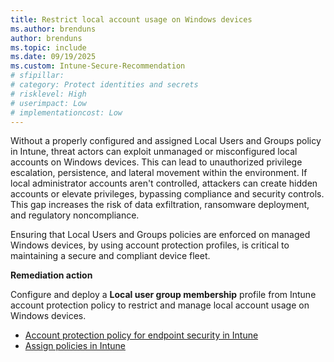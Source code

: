 ```yaml
---
title: Restrict local account usage on Windows devices
ms.author: brenduns
author: brenduns
ms.topic: include
ms.date: 09/19/2025
ms.custom: Intune-Secure-Recommendation
# sfipillar:
# category: Protect identities and secrets
# risklevel: High
# userimpact: Low
# implementationcost: Low
---
```

Without a properly configured and assigned Local Users and Groups policy in Intune, threat actors can exploit unmanaged or misconfigured local accounts on Windows devices. This can lead to unauthorized privilege escalation, persistence, and lateral movement within the environment. If local administrator accounts aren't controlled, attackers can create hidden accounts or elevate privileges, bypassing compliance and security controls. This gap increases the risk of data exfiltration, ransomware deployment, and regulatory noncompliance.

Ensuring that Local Users and Groups policies are enforced on managed Windows devices, by using account protection profiles, is critical to maintaining a secure and compliant device fleet.


**Remediation action**

Configure and deploy a **Local user group membership** profile from Intune account protection policy to restrict and manage local account usage on Windows devices.

- [Account protection policy for endpoint security in Intune](/intune/intune-service/protect/endpoint-security-account-protection-policy#account-protection-profiles)
- [Assign policies in Intune](/intune/intune-service/configuration/device-profile-assign#assign-a-policy-to-users-or-groups)
